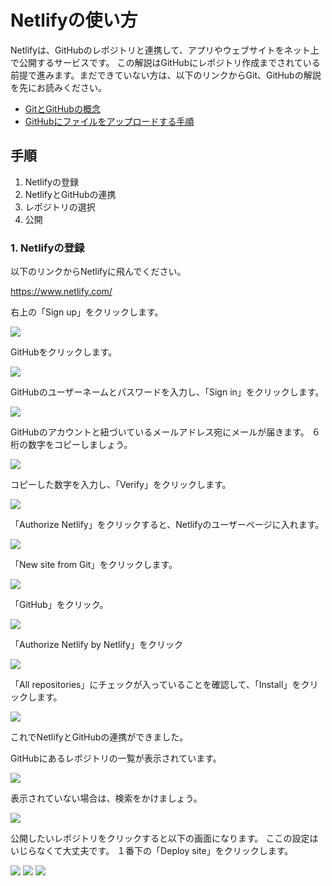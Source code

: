 # Netlifyの使い方

Netlifyは、GitHubのレポジトリと連携して、アプリやウェブサイトをネット上で公開するサービスです。
この解説はGitHubにレポジトリ作成までされている前提で進みます。まだできていない方は、以下のリンクからGit、GitHubの解説を先にお読みください。

* [GitとGitHubの概念](https://github.com/NexSeed00/git_basic)
* [GitHubにファイルをアップロードする手順](https://github.com/NexSeed00/github)

## 手順

1. Netlifyの登録
2. NetlifyとGitHubの連携
3. レポジトリの選択
4. 公開

### 1. Netlifyの登録

以下のリンクからNetlifyに飛んでください。

https://www.netlify.com/

右上の「Sign up」をクリックします。


![](img/netlify_0.png)

GitHubをクリックします。

![](img/netlify_1.png)

GitHubのユーザーネームとパスワードを入力し、「Sign in」をクリックします。

![](img/netlify_2.png)

GitHubのアカウントと紐づいているメールアドレス宛にメールが届きます。
６桁の数字をコピーしましょう。

![](img/netlify_4.png)

コピーした数字を入力し、「Verify」をクリックします。

![](img/netlify_3.png)

「Authorize Netlify」をクリックすると、Netlifyのユーザーページに入れます。

![](img/netlify_5.png)

「New site from Git」をクリックします。

![](img/netlify_6.png)

「GitHub」をクリック。

![](img/netlify_7.png)

「Authorize Netlify by Netlify」をクリック

![](img/netlify_8.png)

「All repositories」にチェックが入っていることを確認して、「Install」をクリックします。

![](img/netlify_9.png)

これでNetlifyとGitHubの連携ができました。

GitHubにあるレポジトリの一覧が表示されています。

![](img/netlify_10.png)

表示されていない場合は、検索をかけましょう。

![](img/netlify_11.png)

公開したいレポジトリをクリックすると以下の画面になります。
ここの設定はいじらなくて大丈夫です。
１番下の「Deploy site」をクリックします。

![](img/netlify_12.png)
![](img/netlify_13.png)
![](img/netlify_14.png)

